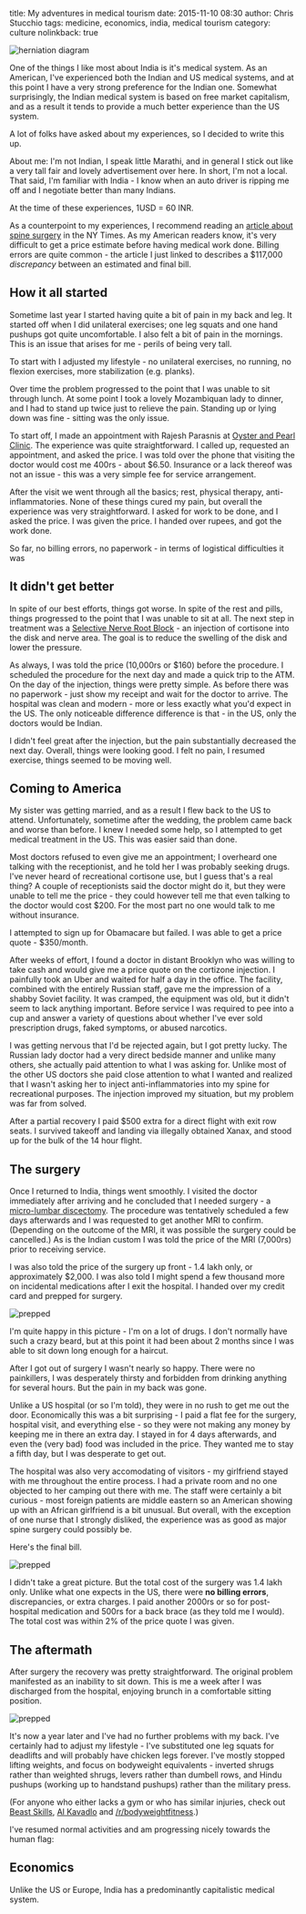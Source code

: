 title: My adventures in medical tourism
date: 2015-11-10 08:30
author: Chris Stucchio
tags: medicine, economics, india, medical tourism
category: culture
nolinkback: true

![herniation diagram](http://upload.wikimedia.org/wikipedia/en/9/98/Lumbar_Disc_Lesions%2C_Classification_by_Harry_Gouvas.jpg)

One of the things I like most about India is it's medical system. As an American, I've experienced both the Indian and US medical systems, and at this point I have a very strong preference for the Indian one. Somewhat surprisingly, the Indian medical system is based on free market capitalism, and as a result it tends to provide a much better experience than the US system.

A lot of folks have asked about my experiences, so I decided to write this up.

About me: I'm not Indian, I speak little Marathi, and in general I stick out like a very tall fair and lovely advertisement over here. In short, I'm not a local. That said, I'm familiar with India - I know when an auto driver is ripping me off and I negotiate better than many Indians.

At the time of these experiences, 1USD = 60 INR.

As a counterpoint to my experiences, I recommend reading an [article about spine surgery](http://www.nytimes.com/2015/09/21/us/drive-by-doctoring-surprise-medical-bills.html) in the NY Times. As my American readers know, it's very difficult to get a price estimate before having medical work done. Billing errors are quite common - the article I just linked to describes a $117,000 *discrepancy* between an estimated and final bill.

## How it all started

Sometime last year I started having quite a bit of pain in my back and leg. It started off when I did unilateral exercises; one leg squats and one hand pushups got quite uncomfortable. I also felt a bit of pain in the mornings. This is an issue that arises for me - perils of being very tall.

To start with I adjusted my lifestyle - no unilateral exercises, no running, no flexion exercises, more stabilization (e.g. planks).

Over time the problem progressed to the point that I was unable to sit through lunch. At some point I took a lovely Mozambiquan lady to dinner, and I had to stand up twice just to relieve the pain. Standing up or lying down was fine - sitting was the only issue.

To start off, I made an appointment with Rajesh Parasnis at [Oyster and Pearl Clinic](http://www.onphospital.com/). The experience was quite straightforward. I called up, requested an appointment, and asked the price. I was told over the phone that visiting the doctor would cost me 400rs - about $6.50. Insurance or a lack thereof was not an issue - this was a very simple fee for service arrangement.

After the visit we went through all the basics; rest, physical therapy, anti-inflammatories. None of these things cured my pain, but overall the experience was very straightforward. I asked for work to be done, and I asked the price. I was given the price. I handed over rupees, and got the work done.

So far, no billing errors, no paperwork - in terms of logistical difficulties it was

## It didn't get better

In spite of our best efforts, things got worse. In spite of the rest and pills, things progressed to the point that I was unable to sit at all. The next step in treatment was a [Selective Nerve Root Block](http://www.spinesurgery.com/pain-management/selective-nerve-root-block) - an injection of cortisone into the disk and nerve area. The goal is to reduce the swelling of the disk and lower the pressure.

As always, I was told the price (10,000rs or $160) before the procedure. I scheduled the procedure for the next day and made a quick trip to the ATM. On the day of the injection, things were pretty simple. As before there was no paperwork - just show my receipt and wait for the doctor to arrive. The hospital was clean and modern - more or less exactly what you'd expect in the US. The only noticeable difference difference is that - in the US, only the doctors would be Indian.

I didn't feel great after the injection, but the pain substantially decreased the next day. Overall, things were looking good. I felt no pain, I resumed exercise, things seemed to be moving well.

## Coming to America

My sister was getting married, and as a result I flew back to the US to attend. Unfortunately, sometime after the wedding, the problem came back and worse than before. I knew I needed some help, so I attempted to get medical treatment in the US. This was easier said than done.

Most doctors refused to even give me an appointment; I overheard one talking with the receptionist, and he told her I was probably seeking drugs. I've never heard of recreational cortisone use, but I guess that's a real thing? A couple of receptionists said the doctor might do it, but they were unable to tell me the price - they could however tell me that even talking to the doctor would cost $200. For the most part no one would talk to me without insurance.

I attempted to sign up for Obamacare but failed. I was able to get a price quote - $350/month.

After weeks of effort, I found a doctor in distant Brooklyn who was willing to take cash and would give me a price quote on the cortizone injection. I painfully took an Uber and waited for half a day in the office. The facility, combined with the entirely Russian staff, gave me the impression of a shabby Soviet facility. It was cramped, the equipment was old, but it didn't seem to lack anything important. Before service I was required to pee into a cup and answer a variety of questions about whether I've ever sold prescription drugs, faked symptoms, or abused narcotics.

I was getting nervous that I'd be rejected again, but I got pretty lucky. The Russian lady doctor had a very direct bedside manner and unlike many others, she actually paid attention to what I was asking for. Unlike most of the other US doctors she paid close attention to what I wanted and realized that I wasn't asking her to inject anti-inflammatories into my spine for recreational purposes. The injection improved my situation, but my problem was far from solved.

After a partial recovery I paid $500 extra for a direct flight with exit row seats. I survived takeoff and landing via illegally obtained Xanax, and stood up for the bulk of the 14 hour flight.

## The surgery

Once I returned to India, things went smoothly. I visited the doctor immediately after arriving and he concluded that I needed surgery - a [micro-lumbar discectomy](https://en.wikipedia.org/wiki/Discectomy). The procedure was tentatively scheduled a few days afterwards and I was requested to get another MRI to confirm. (Depending on the outcome of the MRI, it was possible the surgery could be cancelled.) As is the Indian custom I was told the price of the MRI (7,000rs) prior to receiving service.

I was also told the price of the surgery up front - 1.4 lakh only, or approximately $2,000. I was also told I might spend a few thousand more on incidental medications after I exit the hospital. I handed over my credit card and prepped for surgery.

![prepped](|filename|/blog_media/2015/data_science_foundations_and_others_review/into_hospital.jpg)

I'm quite happy in this picture - I'm on a lot of drugs. I don't normally have such a crazy beard, but at this point it had been about 2 months since I was able to sit down long enough for a haircut.

After I got out of surgery I wasn't nearly so happy. There were no painkillers, I was desperately thirsty and forbidden from drinking anything for several hours. But the pain in my back was gone.

Unlike a US hospital (or so I'm told), they were in no rush to get me out the door. Economically this was a bit surprising - I paid a flat fee for the surgery, hospital visit, and everything else - so they were not making any money by keeping me in there an extra day. I stayed in for 4 days afterwards, and even the (very bad) food was included in the price. They wanted me to stay a fifth day, but I was desperate to get out.

The hospital was also very accomodating of visitors - my girlfriend stayed with me throughout the entire process. I had a private room and no one objected to her camping out there with me. The staff were certainly a bit curious - most foreign patients are middle eastern so an American showing up with an African girlfriend is a bit unusual. But overall, with the exception of one nurse that I strongly disliked, the experience was as good as major spine surgery could possibly be.

Here's the final bill.

![prepped](|filename|/blog_media/2015/medical_tourism/final_bill.jpg)

I didn't take a great picture. But the total cost of the surgery was 1.4 lakh only. Unlike what one expects in the US, there were **no billing errors**, discrepancies, or extra charges. I paid another 2000rs or so for post-hospital medication and 500rs for a back brace (as they told me I would). The total cost was within 2% of the price quote I was given.

## The aftermath

After surgery the recovery was pretty straightforward. The original problem manifested as an inability to sit down. This is me a week after I was discharged from the hospital, enjoying brunch in a comfortable sitting position.

![prepped](|filename|/blog_media/2015/medical_tourism/sitting.jpg)

It's now a year later and I've had no further problems with my back. I've certainly had to adjust my lifestyle - I've substituted one leg squats for deadlifts and will probably have chicken legs forever. I've mostly stopped lifting weights, and focus on bodyweight equivalents - inverted shrugs rather than weighted shrugs, levers rather than dumbell rows, and Hindu pushups (working up to handstand pushups) rather than the military press.

(For anyone who either lacks a gym or who has similar injuries, check out [Beast Skills](http://www.beastskills.com/), [Al Kavadlo](https://www.youtube.com/user/alkavadlo) and [/r/bodyweightfitness](https://www.reddit.com/r/bodyweightfitness).)

I've resumed normal activities and am progressing nicely towards the human flag:

## Economics

Unlike the US or Europe, India has a predominantly capitalistic medical system.
